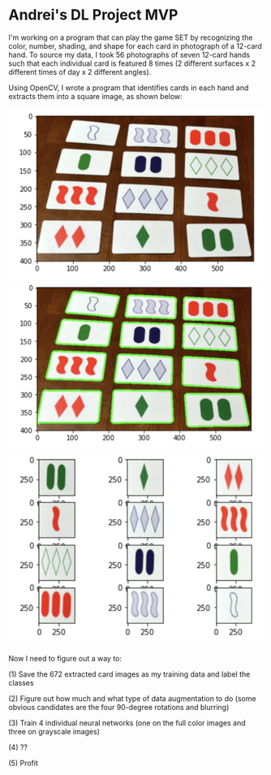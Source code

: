 # Andrei's DL Project MVP

I'm working on a program that can play the game SET by recognizing the color, number, shading, and shape for each card in photograph of a 12-card hand.  To source my data, I took 56 photographs of seven 12-card hands such that each individual card is featured 8 times  (2 different surfaces x 2 different times of day x 2 different angles).

Using OpenCV, I wrote a program that identifies cards in each hand and extracts them into a square image, as shown below:

<img src="https://raw.githubusercontent.com/andreilevin/DL_project/main/mvp_figs/mvpfig1.png"  width="600" />

<img src="https://raw.githubusercontent.com/andreilevin/DL_project/main/mvp_figs/mvpfig2.png"  width="600" />

<img src="https://raw.githubusercontent.com/andreilevin/DL_project/main/mvp_figs/mvpfig3.png"  width="600" />

Now I need to figure out a way to:

(1) Save the 672 extracted card images as my training data and label the classes

(2) Figure out how much and what type of data augmentation to do (some obvious candidates are the four 90-degree rotations and blurring)

(3)  Train 4 individual neural networks (one on the full color images and three on grayscale images)

(4) ??

(5) Profit
